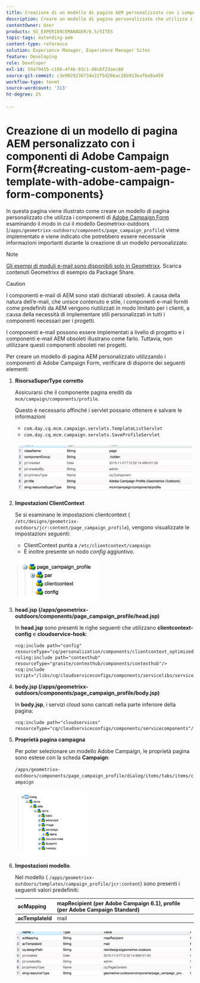 ```yaml
---
title: Creazione di un modello di pagina AEM personalizzato con i componenti di Adobe Campaign Form
description: Creare un modello di pagina personalizzato che utilizza i componenti di Adobe Campaign Form
contentOwner: User
products: SG_EXPERIENCEMANAGER/6.5/SITES
topic-tags: extending-aem
content-type: reference
solution: Experience Manager, Experience Manager Sites
feature: Developing
role: Developer
exl-id: 59a79455-c108-4f4b-93c1-d8c6f23aec88
source-git-commit: c3e9029236734e22f5d266ac26b923eafbe0a459
workflow-type: tm+mt
source-wordcount: '313'
ht-degree: 2%

---
```


# Creazione di un modello di pagina AEM personalizzato con i componenti di Adobe Campaign Form{#creating-custom-aem-page-template-with-adobe-campaign-form-components}

In questa pagina viene illustrato come creare un modello di pagina personalizzato che utilizza i componenti di [Adobe Campaign Form](/help/sites-authoring/adobe-campaign-components.md) esaminando il modo in cui il modello Geometrixx-outdoors (`/apps/geometrixx-outdoors/components/page_campaign_profile`) viene implementato e viene indicato che potrebbero essere necessarie informazioni importanti durante la creazione di un modello personalizzato.

>[!NOTE]
>
>[Gli esempi di moduli e-mail sono disponibili solo in Geometrixx](/help/sites-developing/we-retail.md). Scarica contenuti Geometrixx di esempio da Package Share.

>[!CAUTION]
>
>I componenti e-mail di AEM sono stati dichiarati obsoleti. A causa della natura dell’e-mail, che unisce contenuto e stile, i componenti e-mail forniti come predefiniti da AEM vengono riutilizzati in modo limitato per i clienti, a causa della necessità di implementare stili personalizzati in tutti i componenti necessari per i progetti.
>
>I componenti e-mail possono essere implementati a livello di progetto e i componenti e-mail AEM obsoleti illustrano come farlo. Tuttavia, non utilizzare questi componenti obsoleti nei progetti.


Per creare un modello di pagina AEM personalizzato utilizzando i componenti di Adobe Campaign Form, verificare di disporre dei seguenti elementi:

1. **RisorsaSuperType corretto**

   Assicurarsi che il componente pagina erediti da `mcm/campaign/components/profile`.

   Questo è necessario affinché i servlet possano ottenere e salvare le informazioni

   * `com.day.cq.mcm.campaign.servlets.TemplateListServlet`
   * `com.day.cq.mcm.campaign.servlets.SaveProfileServlet`

   ![chlimage_1-201](assets/chlimage_1-201.png)

1. **Impostazioni ClientContext**

   Se si esaminano le impostazioni clientcontext ( `/etc/designs/geometrixx-outdoors/jcr:content/page_campaign_profile`), vengono visualizzate le impostazioni seguenti:

   * ClientContext punta a `/etc/clientcontext/campaign`
   * È inoltre presente un nodo *config* aggiuntivo.

   ![chlimage_1-202](assets/chlimage_1-202.png)

1. **head.jsp (/apps/geometrixx-outdoors/components/page_campaign_profile/head.jsp)**

   In **head.jsp** sono presenti le righe seguenti che utilizzano **clientcontext-config** e **cloudservice-hook**:

   ```
   <cq:include path="config" resourceType="cq/personalization/components/clientcontext_optimized/config"/>
   <sling:include path="contexthub" resourceType="granite/contexthub/components/contexthub"/>
   <cq:include script="/libs/cq/cloudserviceconfigs/components/servicelibs/servicelibs.jsp"/>
   ```

1. **body.jsp (/apps/geometrixx-outdoors/components/page_campaign_profile/body.jsp)**

   In **body.jsp**, i servizi cloud sono caricati nella parte inferiore della pagina:

   ```
   <cq:include path="cloudservices" resourceType="cq/cloudserviceconfigs/components/servicecomponents"/>
   ```

1. **Proprietà pagina campagna**

   Per poter selezionare un modello Adobe Campaign, le proprietà pagina sono estese con la scheda **Campaign**:

   `/apps/geometrixx-outdoors/components/page_campaign_profile/dialog/items/tabs/items/campaign`

   ![chlimage_1-203](assets/chlimage_1-203.png)

1. **Impostazioni modello**.

   Nel modello ( `/apps/geometrixx-outdoors/templates/campaign_profile/jcr:content`) sono presenti i seguenti valori predefiniti:

   | **acMapping** | mapRecipient (per Adobe Campaign 6.1), profile (per Adobe Campaign Standard) |
   |---|---|
   | **acTemplateId** | mail |

   ![chlimage_1-204](assets/chlimage_1-204.png)
